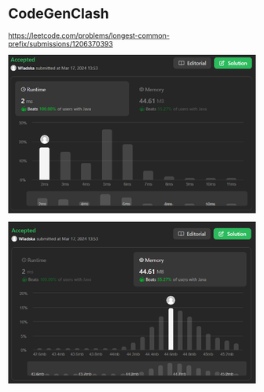 # CodeGenClash

https://leetcode.com/problems/longest-common-prefix/submissions/1206370393

![runtime](./images/leetcodesummary/runtime.png)

![memory](./images/leetcodesummary/memory.png)